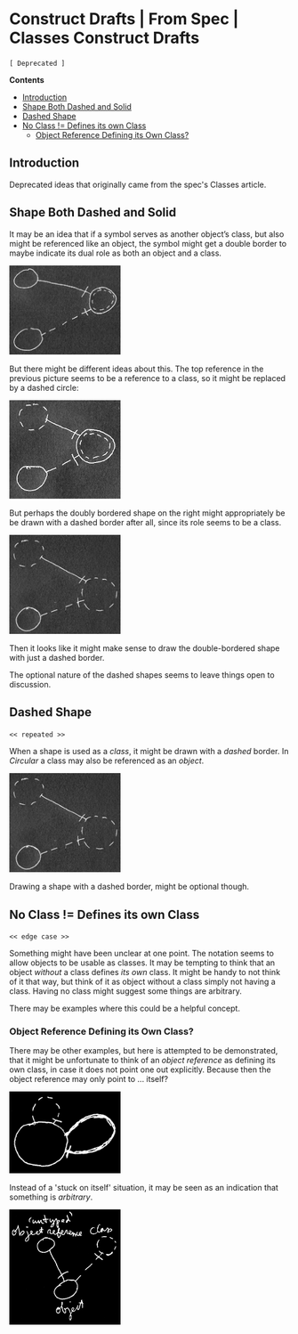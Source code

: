 Construct Drafts | From Spec | Classes Construct Drafts
=======================================================

`[ Deprecated ]`

__Contents__

- [Introduction](#introduction)
- [Shape Both Dashed and Solid](#shape-both-dashed-and-solid)
- [Dashed Shape](#dashed-shape)
- [No Class != Defines its own Class](#no-class--defines-its-own-class)
    - [Object Reference Defining its Own Class?](#object-reference-defining-its-own-class)

## Introduction

Deprecated ideas that originally came from the spec's Classes article.

## Shape Both Dashed and Solid

It may be an idea that if a symbol serves as another object’s class, but also might be referenced like an object, the symbol might get a double border to maybe indicate its dual role as both an object and a class.

<img src="images/Classes.017.png" width="200" />

But there might be different ideas about this. The top reference in the previous picture seems to be a reference to a class, so it might be replaced by a dashed circle:

<img src="images/Classes.018.png" width="200" />

But perhaps the doubly bordered shape on the right might appropriately be be drawn with a dashed border after all, since its role seems to be a class.

<img src="images/Classes.019.png" width="200" />

Then it looks like it might make sense to draw the double-bordered shape with just a dashed border.

The optional nature of the dashed shapes seems to leave things open to discussion.

## Dashed Shape

`<< repeated >>`

When a shape is used as a *class*, it might be drawn with a *dashed* border.
In *Circular* a class may also be referenced as an *object*.

<img src="images/Classes.019.png" width="200" />

Drawing a shape with a dashed border, might be optional though.


## No Class != Defines its own Class

`<< edge case >>`

Something might have been unclear at one point. The notation seems to allow objects to be usable as classes. It may be tempting to think that an object *without* a class defines *its* *own* class. It might be handy to not think of it that way, but think of it as object without a class simply not having a class. Having no class might suggest some things are arbitrary.

There may be examples where this could be a helpful concept.

### Object Reference Defining its Own Class?

There may be other examples, but here is attempted to be demonstrated, that it might be unfortunate to think of an *object reference* as defining its own class, in case it does not point one out explicitly. Because then the object reference may only point to ... itself?

<img src="images/Classes.016.png" width="200" />

Instead of a 'stuck on itself' situation, it may be seen as an indication that something is *arbitrary*.

<img src="images/Classes.015.png" width="200" />
